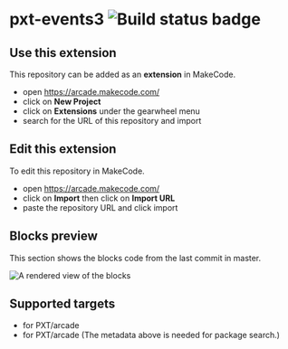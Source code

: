 # pxt-events3 ![Build status badge](https://github.com/jaxdel000/pxt-events3/workflows/MakeCode/badge.svg)



## Use this extension

This repository can be added as an **extension** in MakeCode.

* open https://arcade.makecode.com/
* click on **New Project**
* click on **Extensions** under the gearwheel menu
* search for the URL of this repository and import

## Edit this extension

To edit this repository in MakeCode.

* open https://arcade.makecode.com/
* click on **Import** then click on **Import URL**
* paste the repository URL and click import

## Blocks preview

This section shows the blocks code from the last commit in master.

![A rendered view of the blocks](https://github.com/jaxdel000/pxt-events3/raw/master/.makecode/blocks.png)

## Supported targets

* for PXT/arcade
* for PXT/arcade
(The metadata above is needed for package search.)

